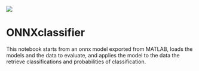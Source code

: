 
[<img src="https://deepnote.com/buttons/launch-in-deepnote-small.svg">](https://deepnote.com/launch?url=https://deepnote.com/@econdesousa/ONNX-classifier--SAueRQOQtqSgs5buXZkxA)

# ONNXclassifier

This notebook starts from an onnx model exported from MATLAB, loads the models and the data to evaluate, and applies the model to the data the retrieve classifications and probabilities of classification.


